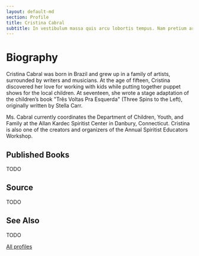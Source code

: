 ```yaml
---
layout: default-md
section: Profile
title: Cristina Cabral
subtitle: In vestibulum massa quis arcu lobortis tempus. Nam pretium arcu in odio vulputate luctus.
---
```


# Biography
Cristina Cabral was born in Brazil and grew up in a family of artists, surrounded by writers and musicians. At the age of fifteen, Cristina discovered her love for working with kids while putting together puppet shows for the local children. At seventeen, she wrote a stage adaptation of the children’s book "Três Voltas Pra Esquerda" (Three Spins to the Left), originally written by Stella Carr.

Ms. Cabral currently coordinates the Department of Children, Youth, and Family at the Allan Kardec Spiritist Center in Danbury, Connecticut. Cristina is also one of the creators and organizers of the Annual Spiritist Educators Workshop.


## Published Books
TODO

## Source
TODO

## See Also
TODO

<a href="/profiles" class="button">All profiles</a>
